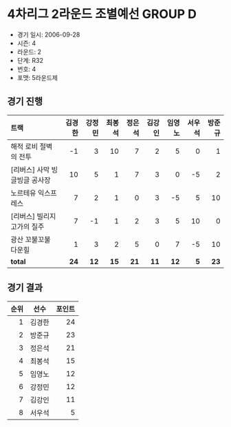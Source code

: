 # 4차리그 2라운드 조별예선 GROUP D

- 경기 일시: 2006-09-28
- 시즌: 4
- 라운드: 2
- 단계: R32
- 번호: 4
- 포맷: 5라운드제





## 경기 진행

| 트랙 | 김경한 | 강정민 | 최봉석 | 정은석 | 김강인 | 임영노 | 서우석 | 방준규 |
|:---|---:|---:|---:|---:|---:|---:|---:|---:|
| 해적 로비 절벽의 전투 | -1 | 3 | 10 | 7 | 2 | 5 | 0 | 1 |
| [리버스] 사막 빙글빙글 공사장 | 10 | 5 | 1 | 7 | 3 | 0 | -5 | 2 |
| 노르테유 익스프레스 | 7 | 2 | 1 | 0 | 3 | -5 | 5 | 10 |
| [리버스] 빌리지 고가의 질주 | 7 | -1 | 1 | 2 | 3 | 5 | 10 | 0 |
| 광산 꼬불꼬불 다운힐 | 1 | 3 | 2 | 5 | 0 | 7 | -5 | 10 |
| __total__ | __24__ | __12__ | __15__ | __21__ | __11__ | __12__ | __5__ | __23__ |




## 경기 결과

| 순위 | 선수 | 포인트 |
|---:|:---:|---:|
| 1 | 김경한 | 24 |
| 2 | 방준규 | 23 |
| 3 | 정은석 | 21 |
| 4 | 최봉석 | 15 |
| 5 | 임영노 | 12 |
| 6 | 강정민 | 12 |
| 7 | 김강인 | 11 |
| 8 | 서우석 | 5 |

